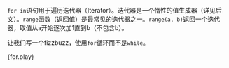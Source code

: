 `for in`语句用于遍历迭代器（Iterator）。迭代器是一个惰性的值生成器（详见后文）。`range`函数（返回值）是最常见的迭代器之一。`range(a, b)`返回一个迭代器，取值从`a`开始逐次加1直到b（不包含b）。

让我们写一个fizzbuzz，使用`for`循环而不是`while`。

{for.play}
